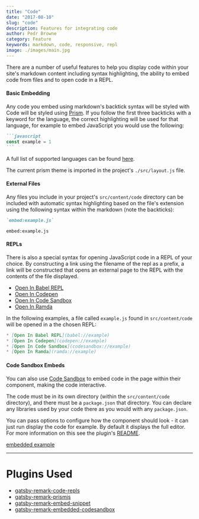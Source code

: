 ```yaml
---
title: "Code"
date: "2017-08-10"
slug: "code"
description: Features for integrating code
author: Pedr Browne
category: Feature
keywords: markdown, code, responsive, repl
image: ./images/main.jpg
---
```


There are a number of useful features to help you display code within your
site's markdown content including syntax highlighting, the ability to embed code
from files and to open code in a REPL.

#### Basic Embedding

Any code you embed using markdown's backtick syntax will be styled with Code
will be styled using [Prism](http://prismjs.com/). If you follow the first three
backticks with a keyword for the language, the correct highlighting will be used
for that language, for example to embed JavaScript you would use the following:

````markdown
```javascript
const example = 1
```
````

A full list of supported languages can be found
[here](http://prismjs.com/#languages-list).

The current prism theme is imported in the project's `./src/layout.js` file.

#### External Files

Any files you include in your project's `src/content/code` directory can be
included with automatic syntax highlighting based on the file's extension using
the following syntax within the markdown (note the backticks):

```markdown
`embed:example.js`
```

`embed:example.js`

#### REPLs

There is also a special syntax for opening JavaScript code in a REPL of your
choice. By constructing a link using the filename of the repl as a prefix, a
link will be constructed that opens an external page to the REPL with the
contents of the file displayed.

* [Open In Babel REPL](babel://example)
* [Open In Codepen](codepen://example)
* [Open In Code Sandbox](codesandbox://example)
* [Open In Ramda](ramda://example)

In the following examples, a file called `example.js` found in
`src/content/code` will be opened in a the chosen REPL:

```markdown
* [Open In Babel REPL](babel://example)
* [Open In Codepen](codepen://example)
* [Open In Code Sandbox](codesandbox://example)
* [Open In Ramda](ramda://example)
```

#### Code Sandbox Embeds

You can also use [Code Sandbox](https://codesandbox.io/) to embed code in the page within their component, making the code interactive. 

The code must be in its own directory (within the `src/content/code` directory), and there must be a `package.json` that directory. You can declare any libraries used by your code there as you would with any `package.json`. 


You can pass options to configure how the component should look - it can just run display the code for example. By default it displays the full editor. For more information on this see the plugin's [README](https://github.com/elboman/gatsby-remark-embedded-codesandbox/blob/master/README.md).

[embedded example](embedded-codesandbox://example)

---

# Plugins Used

- [gatsby-remark-code-repls](https://www.gatsbyjs.org/packages/gatsby-remark-code-repls)
- [gatsby-remark-prismjs](https://www.gatsbyjs.org/packages/gatsby-remark-prismjs)
- [gatsby-remark-embed-snippet](https://www.gatsbyjs.org/packages/gatsby-remark-embed-snippet)
- [gatsby-remark-embedded-codesandbox](https://www.gatsbyjs.org/packages/gatsby-remark-embedded-codesandbox)